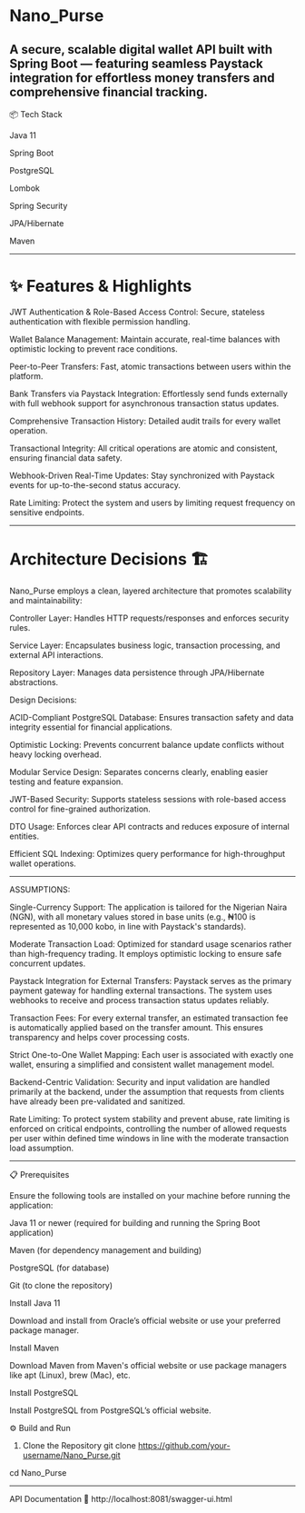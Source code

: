 # Nano_Purse

A secure, scalable digital wallet API built with Spring Boot — featuring seamless Paystack integration for effortless money transfers and comprehensive financial tracking.
---


📦 Tech Stack

Java 11

Spring Boot

PostgreSQL

Lombok

Spring Security

JPA/Hibernate

Maven

---

# ✨ Features & Highlights


JWT Authentication & Role-Based Access Control: Secure, stateless authentication with flexible permission handling.

Wallet Balance Management: Maintain accurate, real-time balances with optimistic locking to prevent race conditions.

Peer-to-Peer Transfers: Fast, atomic transactions between users within the platform.

Bank Transfers via Paystack Integration: Effortlessly send funds externally with full webhook support for asynchronous transaction status updates.

Comprehensive Transaction History: Detailed audit trails for every wallet operation.

Transactional Integrity: All critical operations are atomic and consistent, ensuring financial data safety.

Webhook-Driven Real-Time Updates: Stay synchronized with Paystack events for up-to-the-second status accuracy.

Rate Limiting: Protect the system and users by limiting request frequency on sensitive endpoints.


---

# Architecture Decisions 🏗️

Nano_Purse employs a clean, layered architecture that promotes scalability and maintainability:

Controller Layer: Handles HTTP requests/responses and enforces security rules.

Service Layer: Encapsulates business logic, transaction processing, and external API interactions.

Repository Layer: Manages data persistence through JPA/Hibernate abstractions.

Design Decisions:

ACID-Compliant PostgreSQL Database: Ensures transaction safety and data integrity essential for financial applications.

Optimistic Locking: Prevents concurrent balance update conflicts without heavy locking overhead.

Modular Service Design: Separates concerns clearly, enabling easier testing and feature expansion.

JWT-Based Security: Supports stateless sessions with role-based access control for fine-grained authorization.

DTO Usage: Enforces clear API contracts and reduces exposure of internal entities.

Efficient SQL Indexing: Optimizes query performance for high-throughput wallet operations.

---


ASSUMPTIONS:


Single-Currency Support: The application is tailored for the Nigerian Naira (NGN), with all monetary values stored in base units 
(e.g., ₦100 is represented as 10,000 kobo, in line with Paystack's standards).

Moderate Transaction Load: Optimized for standard usage scenarios rather than high-frequency trading. 
It employs optimistic locking to ensure safe concurrent updates.

Paystack Integration for External Transfers: Paystack serves as the primary payment gateway for handling external transactions. 
The system uses webhooks to receive and process transaction status updates reliably.

Transaction Fees: For every external transfer, an estimated transaction fee is automatically applied based on the transfer amount.
This ensures transparency and helps cover processing costs.

Strict One-to-One Wallet Mapping: Each user is associated with exactly one wallet, ensuring a simplified and consistent wallet management model.

Backend-Centric Validation: Security and input validation are handled primarily at the backend, under the assumption that requests from clients have already been pre-validated and sanitized.

Rate Limiting: To protect system stability and prevent abuse, rate limiting is enforced on critical endpoints, controlling the number of allowed requests per user within defined time windows 
in line with the moderate transaction load assumption.




---

📋 Prerequisites

Ensure the following tools are installed on your machine before running the application:

Java 11 or newer (required for building and running the Spring Boot application)

Maven (for dependency management and building)

PostgreSQL (for database)

Git (to clone the repository)

Install Java 11

Download and install from Oracle’s official website or use your preferred package manager.

Install Maven

Download Maven from Maven's official website or use package managers like apt (Linux), brew (Mac), etc.

Install PostgreSQL

Install PostgreSQL from PostgreSQL’s official website.


⚙️ Build and Run

1. Clone the Repository
git clone https://github.com/your-username/Nano_Purse.git

cd Nano_Purse


---


API Documentation 📖
http://localhost:8081/swagger-ui.html



